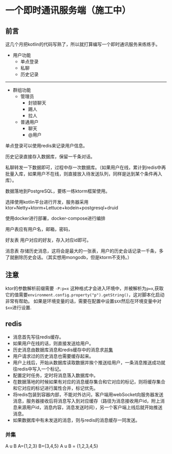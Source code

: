 # 一个即时通讯服务端（施工中）

## 前言

这几个月把kotlin的代码写熟了，所以就打算编写一个即时通讯服务来练练手。

- 用户功能
  - 单点登录
  - 私聊
  - 历史记录

---

- 群组功能
  - 管理员
    - 封锁聊天
    - 踢人
    - 拉人
  - 普通用户
    - 聊天
    - @用户

单点登录可以使用redis来记录用户信息。

历史记录直接存入数据库，保留一千条对话。

私聊转发一下数据即可，过程中存一次数据库。（如果用户在线，累计到redis中再批量入库，如果用户不在线，则直接放入待发送队列，同样是达到某个条件再入库）。

数据落地到PostgreSQL，要练一练ktorm框架使用。

选择使用kotlin平台进行开发，服务器采用ktor+Netty+ktorm+Lettuce+kodein+postgresql+druid

使用docker进行部署，docker-compose进行编排

用户表应有用户名，邮箱，密码，

好友表 用户对应的好友，存入对应id即可。

消息表 存储历史消息，这将会是最大的一张表，用户的历史会话记录一千条，多了就删除历史会话。（其实想用mongodb，但是ktorm不支持。）

## 注意

ktor的参数解析前缀需要 `-P:p=x` 这种格式才会进入环境中，并被解析为`p=x`,获取它的值需要`environment.config.property("p").getString()`，这对脚本化启动非常有帮助。
如果是环境变量的话，需要在配置中设置`$XX`然后在环境变量中对`$xx`进行设置.

## redis

- 消息首先写往redis缓存。
- 如果用户在线的话，则直接发送给用户。
- 历史消息由数据库消息和redis缓存中的消息求[并集](#并集)
- 用户请求过的历史消息也需要缓存起来。
- 用户上线后，开始从数据库读取数据并挨个推送给用户，一条消息推送成功就往redis中写入一个标记。
- 配置定时任务，定时将消息落入数据库中。
- 在数据落地的时候如果有对应的消息缓存集合和它对应的标记，则将缓存集合和它对应的标记进行属性合并，标记优先。
- 将redis包装到容器内部，不能对外访问，客户端用webSocket向服务器发送消息，服务器接收后将消息写入到对应缓存（路径为消息接收用户id，附上消息来源用户id，消息内容，消息发送时间），另一个客户端上线后就开始推送消息。
- 如果数据库中有未发送的消息，则与redis的消息缓存一同发送。

### 并集

A u B A={1,2,3} B={3,4,5} A u B = {1,2,3,4,5}
